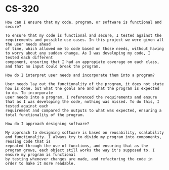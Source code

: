 # CS-320

    How can I ensure that my code, program, or software is functional and secure?
    
    To ensure that my code is functional and secure, I tested against the requirements and possible use cases. In this project we were given all the user needs ahead 
    of time, which allowed me to code based on those needs, without having to worry about any sudden change. As I was developing my code, I tested each different
    component, ensuring that I had an appropiate coverage on each class, and that no input could break the program.
    
    How do I interpret user needs and incorporate them into a program?
    
    User needs lay out the functionality of the program, it does not state how is done, but what the goals are and what the program is expected to do. To incorporate
    user needs into a program, I referenced the requirements and ensure that as I was developing the code, nothing was missed. To do this, I tested against each 
    requirement and compared the outputs to what was expected, ensuring a total functionality of the program. 
    
    How do I approach designing software?
    
    My approach to designing software is based on reusability, scalability and functionality. I always try to divide my program into components, reusing code that is 
    repeated through the use of functions, and ensuring that as the program grows, each object still works the way it's supposed to. I ensure my program is functional 
    by testing whenever changes are made, and refactoring the code in order to make it more readable.
